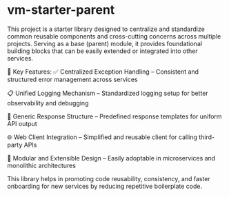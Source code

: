 # vm-starter-parent
This project is a starter library designed to centralize and standardize common reusable components and cross-cutting concerns across multiple projects. Serving as a base (parent) module, it provides foundational building blocks that can be easily extended or integrated into other services. 

🚀 Key Features:
✅ Centralized Exception Handling – Consistent and structured error management across services

📋 Unified Logging Mechanism – Standardized logging setup for better observability and debugging

🔁 Generic Response Structure – Predefined response templates for uniform API output

🌐 Web Client Integration – Simplified and reusable client for calling third-party APIs

🧱 Modular and Extensible Design – Easily adoptable in microservices and monolithic architectures

This library helps in promoting code reusability, consistency, and faster onboarding for new services by reducing repetitive boilerplate code.

